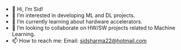- 👋 Hi, I’m Sid!
- 👀 I’m interested in developing ML and DL projects.
- 🌱 I’m currently learning about hardware accelerators.
- 💞️ I’m looking to collaborate on HW/SW projects related to Machine Learning.
- 📫 How to reach me: Email: sidsharma22@hotmail.com 

<!---
sidsharma22/sidsharma22 is a ✨ special ✨ repository because its `README.md` (this file) appears on your GitHub profile.
You can click the Preview link to take a look at your changes.
--->
